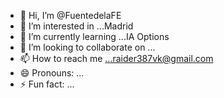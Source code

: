 - 👋 Hi, I’m @FuentedelaFE
- 👀 I’m interested in ...Madrid
- 🌱 I’m currently learning ...IA Options
- 💞️ I’m looking to collaborate on ...
- 📫 How to reach me ...raider387vk@gmail.com
- 😄 Pronouns: ...
- ⚡ Fun fact: ...

<!---
FuentedelaFE/FuentedelaFE is a ✨ special ✨ repository because its `README.md` (this file) appears on your GitHub profile.
You can click the Preview link to take a look at your changes.
--->

